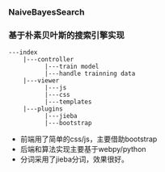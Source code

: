 ### NaiveBayesSearch
### 基于朴素贝叶斯的搜索引擎实现

~~~
---index
    |---controller
          |---train model
          |---handle trainning data
    |---viewer
          |---js
          |---css
          |---templates
    |---plugins
          |---jieba
          |---bootstrap
~~~


* 前端用了简单的css/js，主要借助bootstrap
* 后端和算法实现主要基于webpy/python
* 分词采用了jieba分词，效果很好。
